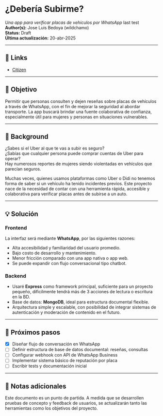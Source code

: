 # ¿Debería Subirme?
*Una app para verificar placas de vehículos por WhatsApp*
last test
**Author(s):** Jose Luis Bedoya (wildchamo)  
**Status:** Draft  
**Última actualización:** 20-abr-2025

---

## 🔗 Links
- [Citizen](https://citizen.com/)

---

## 🎯 Objetivo

Permitir que personas consulten y dejen reseñas sobre placas de vehículos a través de WhatsApp, con el fin de mejorar la seguridad al abordar transporte. La app buscará brindar una fuente colaborativa de confianza, especialmente útil para mujeres y personas en situaciones vulnerables.

---

## 🧠 Background

¿Sabes si el Uber al que te vas a subir es seguro?  
¿Sabías que cualquier persona puede comprar cuentas de Uber para operar?  
Hay numerosos reportes de mujeres siendo violentadas en vehículos que parecían seguros.

Muchas veces, quienes usamos plataformas como Uber o Didi no tenemos forma de saber si un vehículo ha tenido incidentes previos. Este proyecto nace de la necesidad de contar con una herramienta rápida, accesible y colaborativa para verificar placas antes de subirse a un auto.

---

## 💡 Solución

### Frontend

La interfaz será mediante **WhatsApp**, por las siguientes razones:

- Alta accesibilidad y familiaridad del usuario promedio.
- Bajo costo de desarrollo y mantenimiento.
- Menor fricción comparado con una app nativa o app web.
- Se puede expandir con flujo conversacional tipo chatbot.

### Backend

- Usaré **Express** como framework principal, suficiente para un proyecto pequeño, dificilmente tendrá más de 3 acciones de lectura o escritura en la BD.
- Base de datos: **MongoDB**, ideal para estructura documental flexible.
- Arquitectura simple y escalable, con posibilidad de integrar sistemas de autenticación y moderación de contenido en el futuro.

---

## 🚀 Próximos pasos

- [X] Diseñar flujo de conversación en WhatsApp
- [ ] Definir estructura de base de datos documental: reseñas, consultas
- [ ] Configurar webhook con API de WhatsApp Business
- [ ] Implementar sistema básico de reputación por placa
- [ ] Escribir tests y documentación inicial

---

## 📝 Notas adicionales

Este documento es un punto de partida. A medida que se desarrollen pruebas de concepto y feedback de usuarios, se actualizarán tanto las herramientas como los objetivos del proyecto.
